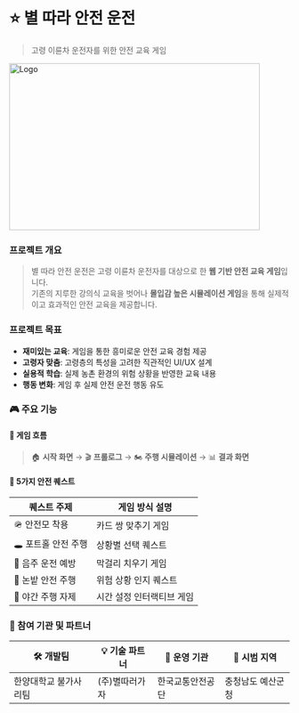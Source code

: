 # ⭐ 별 따라 안전 운전 
> 고령 이륜차 운전자를 위한 안전 교육 게임


<img src="로고 주세요" width="450px" height="300px" title="Team Logo" alt="Logo"></img><br/>

###  프로젝트 개요

> 별 따라 안전 운전은 고령 이륜차 운전자를 대상으로 한 **웹 기반 안전 교육 게임**입니다. <br>
기존의 지루한 강의식 교육을 벗어나 **몰입감 높은 시뮬레이션 게임**을 통해 실제적이고 효과적인 안전 교육을 제공합니다.


### 프로젝트 목표
- **재미있는 교육**: 게임을 통한 흥미로운 안전 교육 경험 제공
- **고령자 맞춤**: 고령층의 특성을 고려한 직관적인 UI/UX 설계
- **실용적 학습**: 실제 농촌 환경의 위험 상황을 반영한 교육 내용
- **행동 변화**: 게임 후 실제 안전 운전 행동 유도

### 🎮 주요 기능
#### 🧭 게임 흐름  
> 🏠 **시작 화면** → 🎬 **프롤로그** → 🏍️ **주행 시뮬레이션** → 📊 **결과 화면**

#### 🎯 5가지 안전 퀘스트

| 퀘스트 주제          | 게임 방식 설명                            |
|---------------------|------------------------------------------|
| 🪖 안전모 착용       | 카드 쌍 맞추기 게임                     |
| 🕳️ 포트홀 안전 주행   | 상황별 선택 퀘스트                       |
| 🍶 음주 운전 예방     | 막걸리 치우기 게임                       |
| 🌾 논밭 안전 주행     | 위험 상황 인지 퀘스트                    |
| 🌙 야간 주행 자제     | 시간 설정 인터랙티브 게임                |



### 👥 참여 기관 및 파트너
| 🛠 개발팀             | 💡 기술 파트너        | 🏢 운영 기관       | 📍 시범 지역           |
|----------------------|-----------------------|---------------------|-------------------------|
| 한양대학교 불가사리팀 |  (주)별따러가자       | 한국교통안전공단     | 충청남도 예산군청        |
